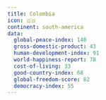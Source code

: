 ```yaml
---
title: Colombia
icon: 🇨🇴
continent: south-america
data:
  global-peace-index: 140
  gross-domestic-product: 43
  human-development-index: 91
  world-happiness-report: 78
  cost-of-living: 33
  good-country-index: 68
  global-freedom-score: 82
  democracy-index: 55
---
```


